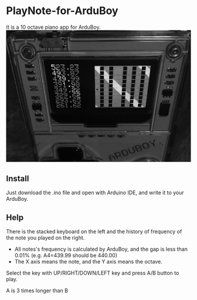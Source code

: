 # PlayNote-for-ArduBoy
It is a 10 octave piano app for ArduBoy.
![alt text](https://raw.githubusercontent.com/Sh1n0g1/PlayNote-for-ArduBoy/master/PlayNote_picture.png)

## Install
Just download the .ino file and open with Arduino IDE, and write it to your ArduBoy.

## Help
There is the stacked keyboard on the left and the history of frequency of the note you played on the right.
* All notes's frequency is calculated by ArduBoy, and the gap is less than 0.01% (e.g. A4=439.99 should be 440.00)
* The X axis means the note, and the Y axis means the octave.

Select the key with UP/RIGHT/DOWN/LEFT key and press A/B button to play.

A is 3 times longer than B

